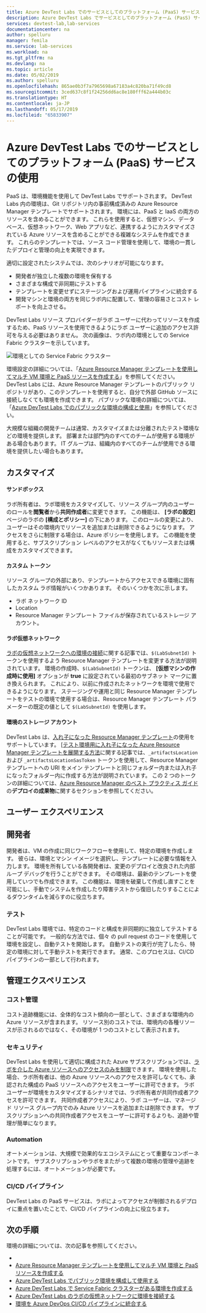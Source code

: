 ```yaml
---
title: Azure DevTest Labs でのサービスとしてのプラットフォーム (PaaS) サービスの使用 | Microsoft Docs
description: Azure DevTest Labs でサービスとしてのプラットフォーム (PasS) サービスを使用する方法について説明します。
services: devtest-lab,lab-services
documentationcenter: na
author: spelluru
manager: femila
ms.service: lab-services
ms.workload: na
ms.tgt_pltfrm: na
ms.devlang: na
ms.topic: article
ms.date: 05/02/2019
ms.author: spelluru
ms.openlocfilehash: 865ae0b3f7a7965698a67183a4c820ba71f49cd8
ms.sourcegitcommit: 3ced637c8f1f24256dd6ac8e180fff62a444b03c
ms.translationtype: HT
ms.contentlocale: ja-JP
ms.lasthandoff: 05/17/2019
ms.locfileid: "65833907"
---
```

# <a name="use-platform-as-a-service-paas-services-in-azure-devtest-labs"></a>Azure DevTest Labs でのサービスとしてのプラットフォーム (PaaS) サービスの使用
PaaS は、環境機能を使用して DevTest Labs でサポートされます。 DevTest Labs 内の環境は、Git リポジトリ内の事前構成済みの Azure Resource Manager テンプレートでサポートされます。 環境には、PaaS と IaaS の両方のリソースを含めることができます。 これらを使用すると、仮想マシン、データベース、仮想ネットワーク、Web アプリなど、連携するようにカスタマイズされている Azure リソースを含めることができる複雑なシステムを作成できます。 これらのテンプレートでは、ソース コード管理を使用して、環境の一貫したデプロイと管理の向上を実現できます。 

適切に設定されたシステムでは、次のシナリオが可能になります。 

- 開発者が独立した複数の環境を保有する
- さまざまな構成で非同期にテストする
- テンプレートを変更せずにステージングおよび運用パイプラインに統合する
- 開発マシンと環境の両方を同じラボ内に配置して、管理の容易さとコスト レポートを向上させる。  

DevTest Labs リソース プロバイダーがラボ ユーザーに代わってリソースを作成するため、PaaS リソースを使用できるようにラボ ユーザーに追加のアクセス許可を与える必要はありません。 次の画像は、ラボ内の環境としての Service Fabric クラスターを示しています。

![環境としての Service Fabric クラスター](./media/create-environment-service-fabric-cluster/cluster-created.png)

環境設定の詳細については、「[Azure Resource Manager テンプレートを使用してマルチ VM 環境と PaaS リソースを作成する](devtest-lab-create-environment-from-arm.md)」を参照してください。 DevTest Labs には、Azure Resource Manager テンプレートのパブリック リポジトリがあり、このテンプレートを使用すると、自分で外部 GitHub ソースに接続しなくても環境を作成できます。 パブリックな環境の詳細については、「[Azure DevTest Labs でのパブリックな環境の構成と使用](devtest-lab-configure-use-public-environments.md)」を参照してください。

大規模な組織の開発チームは通常、カスタマイズまたは分離されたテスト環境などの環境を提供します。 部署または部門内のすべてのチームが使用する環境がある場合もあります。 IT グループは、組織内のすべてのチームが使用できる環境を提供したい場合もあります。  

## <a name="customizations"></a>カスタマイズ

#### <a name="sandbox"></a>サンドボックス 
ラボ所有者は、ラボ環境をカスタマイズして、リソース グループ内のユーザーのロールを**閲覧者**から**共同作成者**に変更できます。 この機能は、 **[ラボの設定]** ページのラボの **[構成とポリシー]** の下にあります。 このロールの変更により、ユーザーはその環境内でリソースを追加または削除できるようになります。 アクセスをさらに制限する場合は、Azure ポリシーを使用します。 この機能を使用すると、サブスクリプション レベルのアクセスがなくてもリソースまたは構成をカスタマイズできます。

#### <a name="custom-tokens"></a>カスタム トークン
リソース グループの外部にあり、テンプレートからアクセスできる環境に固有したカスタム ラボ情報がいくつかあります。 そのいくつかを次に示します。 

- ラボ ネットワーク ID
- Location
- Resource Manager テンプレート ファイルが保存されているストレージ アカウント。 
 
#### <a name="lab-virtual-network"></a>ラボ仮想ネットワーク
[ラボの仮想ネットワークへの環境の接続](connect-environment-lab-virtual-network.md)に関する記事では、`$(LabSubnetId)` トークンを使用するよう Resource Manager テンプレートを変更する方法が説明されています。 環境の作成時、`$(LabSubnetId)` トークンは、 **[仮想マシンの作成時に使用]** オプションが **true** に設定されている最初のサブネット マークに置き換えられます。 これにより、以前に作成されたネットワークを環境で使用できるようになります。 ステージングや運用と同じ Resource Manager テンプレートをテストの環境で使用する場合は、Resource Manager テンプレート パラメーターの既定の値として `$(LabSubnetId)` を使用します。 

#### <a name="environment-storage-account"></a>環境のストレージ アカウント
DevTest Labs は、[入れ子になった Resource Manager テンプレート](../azure-resource-manager/resource-group-linked-templates.md)の使用をサポートしています。 [[テスト環境用に入れ子になった Azure Resource Manager テンプレートを展開する方法](deploy-nested-template-environments.md)に関する記事では、`_artifactsLocation` および `_artifactsLocationSasToken` トークンを使用して、Resource Manager テンプレートへの URI をメイン テンプレートと同じフォルダー内または入れ子になったフォルダー内に作成する方法が説明されています。 この 2 つのトークンの詳細については、[Azure Resource Manager のベスト プラクティス ガイド](https://github.com/Azure/azure-quickstart-templates/blob/master/1-CONTRIBUTION-GUIDE/best-practices.md)の**デプロイの成果物**に関するセクションを参照してください。

## <a name="user-experience"></a>ユーザー エクスペリエンス

## <a name="developer"></a>開発者
開発者は、VM の作成に同じワークフローを使用して、特定の環境を作成します。 彼らは、環境とマシン イメージを選択し、テンプレートに必要な情報を入力します。 環境を所有している各開発者は、変更のデプロイと改良された内部ループ デバッグを行うことができます。 その環境は、最新のテンプレートを使用していつでも作成できます。  この機能は、環境を破棄して作成し直すことを可能にし、手動でシステムを作成したり障害テストから復旧したりすることによるダウンタイムを減らすのに役立ちます。  

### <a name="testing"></a>テスト
DevTest Labs 環境では、特定のコードと構成を非同期的に独立してテストすることが可能です。 一般的な方法では、個々 の pull request のコードを使用して環境を設定し、自動テストを開始します。 自動テストの実行が完了したら、特定の環境に対して手動テストを実行できます。 通常、このプロセスは、CI/CD パイプラインの一部として行われます。 

## <a name="management-experience"></a>管理エクスペリエンス

### <a name="cost-tracking"></a>コスト管理
コスト追跡機能には、全体的なコスト傾向の一部として、さまざまな環境内の Azure リソースが含まれます。 リソース別のコストでは、環境内の各種リソースが示されるのではなく、その環境が 1 つのコストとして表示されます。

### <a name="security"></a>セキュリティ
DevTest Labs を使用して適切に構成された Azure サブスクリプションでは、[ラボを介した Azure リソースへのアクセスのみを制限](devtest-lab-add-devtest-user.md)できます。 環境を使用した場合、ラボ所有者は、他の Azure リソースへのアクセスを許可しなくても、承認された構成の PaaS リソースへのアクセスをユーザーに許可できます。 ラボ ユーザーが環境をカスタマイズするシナリオでは、ラボ所有者が共同作成者アクセスを許可できます。 共同作成者アクセスにより、ラボ ユーザーは、マネージド リソース グループ内でのみ Azure リソースを追加または削除できます。 サブスクリプションへの共同作成者アクセスをユーザーに許可するよりも、追跡や管理が簡単になります。

### <a name="automation"></a>Automation
オートメーションは、大規模で効果的なエコシステムにとって重要なコンポーネントです。 サブスクリプションやラボをまたがって複数の環境の管理や追跡を処理するには、オートメーションが必要です。

### <a name="cicd-pipeline"></a>CI/CD パイプライン
DevTest Labs の PaaS サービスは、ラボによってアクセスが制御されるデプロイに重点を置いたことで、CI/CD パイプラインの向上に役立ちます。

## <a name="next-steps"></a>次の手順
環境の詳細については、次の記事を参照してください。 

- 
- [Azure Resource Manager テンプレートを使用してマルチ VM 環境と PaaS リソースを作成する](devtest-lab-create-environment-from-arm.md)
- [Azure DevTest Labs でパブリック環境を構成して使用する](devtest-lab-configure-use-public-environments.md)
- [Azure DevTest Labs で Service Fabric クラスターがある環境を作成する](create-environment-service-fabric-cluster.md)
- [Azure DevTest Labs のラボの仮想ネットワークに環境を接続する](connect-environment-lab-virtual-network.md)
- [環境を Azure DevOps CI/CD パイプラインに統合する](integrate-environments-devops-pipeline.md)
 





